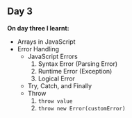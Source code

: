## Day 3

**On day three I learnt:**

- Arrays in JavaScript
- Error Handling
  - JavaScript Errors
    1. Syntax Error (Parsing Error)
    2. Runtime Error (Exception)
    3. Logical Error
  - Try, Catch, and Finally
  - Throw
    1. `throw value`
    2. `throw new Error(customError)`
    


